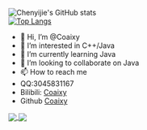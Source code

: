 ![ Chenyijie's GitHub stats](https://github-readme-stats.vercel.app/api?username=coaixy&show_icons=true)<br>
[![Top Langs](https://github-readme-stats.vercel.app/api/top-langs/?username=coaixy&layout=compact)](https://github.com/coaixy)<br>



- 👋 Hi, I’m @Coaixy
- 👀 I’m interested in C++/Java
- 🌱 I’m currently learning Java
- 💞️ I’m looking to collaborate on Java
- 📫 How to reach me 
- QQ:3045831167
- Bilibili: [Coaixy](https://space.bilibili.com/103287843)
- Github [Coaixy](https://github.com/Coaixy/)

<!---
Coaixy/Coaixy is a ✨ special ✨ repository because its `README.md` (this file) appears on your GitHub profile.
You can click the Preview link to take a look at your changes.
--->

<a href="https://github.com/anuraghazra/github-readme-stats">
  <img align="center" src="https://github-readme-stats.vercel.app/api/pin/?username=anuraghazra&repo=github-readme-stats" />
</a>
<a href="https://github.com/anuraghazra/convoychat">
  <img align="center" src="https://github-readme-stats.vercel.app/api/pin/?username=anuraghazra&repo=convoychat" />
</a>
